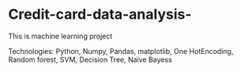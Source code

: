 # Credit-card-data-analysis-
This is machine learning project

Technologies:  Python, Numpy, Pandas, matplotlib, One HotEncoding, Random forest, SVM, Decision Tree, Naïve Bayess


 


